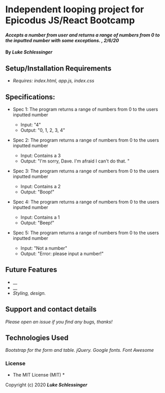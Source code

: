 # Independent looping project for Epicodus JS/React Bootcamp

#### _Accepts a number from user and returns a range of numbers from 0 to the inputted number with some exceptions. , 2/6/20_

#### By _**Luke Schlessinger**_

## Setup/Installation Requirements

* _Requires: index.html, app.js, index.css_

## Specifications:
  * Spec 1: The program returns a range of numbers from 0 to the users inputted number
    + Input: "4"
    + Output: "0, 1, 2, 3, 4"

  * Spec 2: The program returns a range of numbers from 0 to the users inputted number
    + Input: Contains a 3
    + Output: "I'm sorry, Dave. I'm afraid I can't do that. "

  * Spec 3: The program returns a range of numbers from 0 to the users inputted number
    + Input: Contains a 2
    + Output: "Boop!"

  * Spec 4: The program returns a range of numbers from 0 to the users inputted number
    + Input: Contains a 1
    + Output: "Beep!"

  * Spec 5: The program returns a range of numbers from 0 to the users inputted number
    + Input: "Not a number"
    + Output: "Error: please input a number!"
     
## Future Features

* __
* __
* _Styling, design._

## Support and contact details

_Please open an issue if you find any bugs, thanks!_

## Technologies Used

_Bootstrap for the form and table. jQuery. Google fonts. Font Awesome_

### License

* The MIT License (MIT) *

Copyright (c) 2020 **_Luke Schlessinger_**
